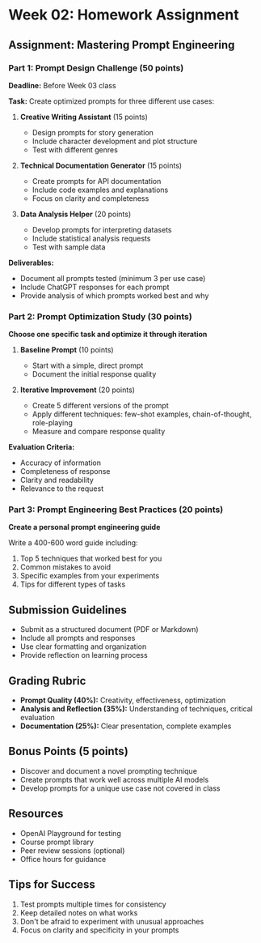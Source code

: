 # Week 02: Homework Assignment

## Assignment: Mastering Prompt Engineering

### Part 1: Prompt Design Challenge (50 points)
**Deadline:** Before Week 03 class

**Task:** Create optimized prompts for three different use cases:

1. **Creative Writing Assistant** (15 points)
   - Design prompts for story generation
   - Include character development and plot structure
   - Test with different genres

2. **Technical Documentation Generator** (15 points)
   - Create prompts for API documentation
   - Include code examples and explanations
   - Focus on clarity and completeness

3. **Data Analysis Helper** (20 points)
   - Develop prompts for interpreting datasets
   - Include statistical analysis requests
   - Test with sample data

**Deliverables:**
- Document all prompts tested (minimum 3 per use case)
- Include ChatGPT responses for each prompt
- Provide analysis of which prompts worked best and why

### Part 2: Prompt Optimization Study (30 points)
**Choose one specific task and optimize it through iteration**

1. **Baseline Prompt** (10 points)
   - Start with a simple, direct prompt
   - Document the initial response quality

2. **Iterative Improvement** (20 points)
   - Create 5 different versions of the prompt
   - Apply different techniques: few-shot examples, chain-of-thought, role-playing
   - Measure and compare response quality

**Evaluation Criteria:**
- Accuracy of information
- Completeness of response
- Clarity and readability
- Relevance to the request

### Part 3: Prompt Engineering Best Practices (20 points)
**Create a personal prompt engineering guide**

Write a 400-600 word guide including:
1. Top 5 techniques that worked best for you
2. Common mistakes to avoid
3. Specific examples from your experiments
4. Tips for different types of tasks

## Submission Guidelines
- Submit as a structured document (PDF or Markdown)
- Include all prompts and responses
- Use clear formatting and organization
- Provide reflection on learning process

## Grading Rubric
- **Prompt Quality (40%):** Creativity, effectiveness, optimization
- **Analysis and Reflection (35%):** Understanding of techniques, critical evaluation
- **Documentation (25%):** Clear presentation, complete examples

## Bonus Points (5 points)
- Discover and document a novel prompting technique
- Create prompts that work well across multiple AI models
- Develop prompts for a unique use case not covered in class

## Resources
- OpenAI Playground for testing
- Course prompt library
- Peer review sessions (optional)
- Office hours for guidance

## Tips for Success
1. Test prompts multiple times for consistency
2. Keep detailed notes on what works
3. Don't be afraid to experiment with unusual approaches
4. Focus on clarity and specificity in your prompts 